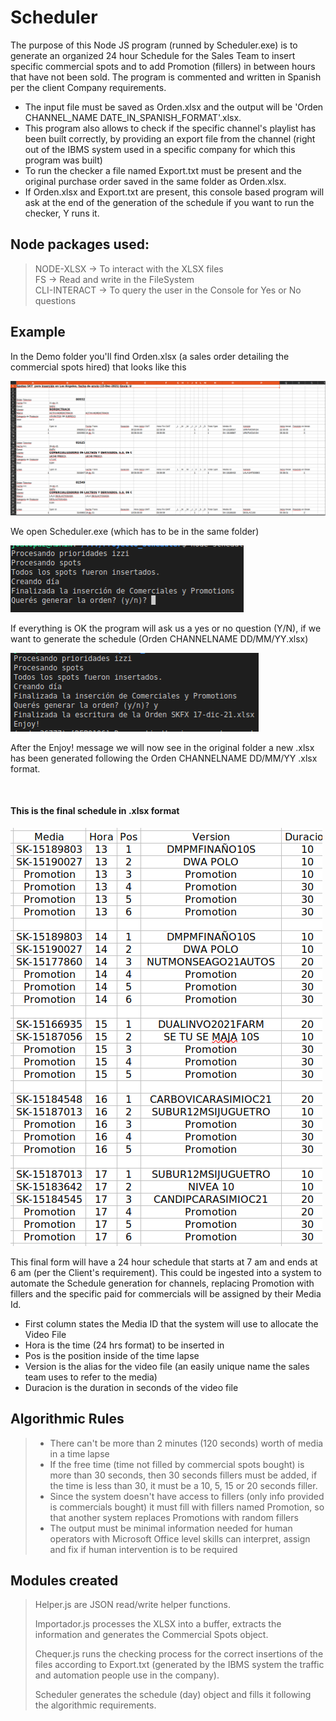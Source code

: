 # Scheduler

The purpose of this Node JS program (runned by Scheduler.exe) is to generate an organized 24 hour Schedule for the Sales Team to insert specific commercial spots and to add Promotion (fillers) in between hours that have not been sold. The program is commented and written in Spanish per the client Company requirements.

- The input file must be saved as Orden.xlsx and the output will be 'Orden CHANNEL_NAME DATE_IN_SPANISH_FORMAT'.xlsx.
- This program also allows to check if the specific channel's playlist has been built correctly, by providing an export file from the channel (right out of the IBMS system used in a specific company for which this program was built)
- To run the checker a file named Export.txt must be present and the original purchase order saved in the same folder as Orden.xlsx.
- If Orden.xlsx and Export.txt are present, this console based program will ask at the end of the generation of the schedule if you want to run the checker, Y runs it.

## Node packages used:

> NODE-XLSX -> To interact with the XLSX files  
> FS -> Read and write in the FileSystem  
> CLI-INTERACT -> To query the user in the Console for Yes or No questions

## Example

In the Demo folder you'll find Orden.xlsx (a sales order detailing the commercial spots hired) that looks like this

![Orden.xlsx](./Orden.xlsx.png)

We open Scheduler.exe (which has to be in the same folder)

![First Prompt](./Prompt1.png)

If everything is OK the program will ask us a yes or no question (Y/N), if we want to generate the schedule (Orden CHANNELNAME DD/MM/YY.xlsx)

![Second Prompt](./Prompt2.png)

After the Enjoy! message we will now see in the original folder a new .xlsx has been generated following the Orden CHANNELNAME DD/MM/YY .xlsx format.

</br>

#### This is the final schedule in .xlsx format

![Result](./Result.png)

This final form will have a 24 hour schedule that starts at 7 am and ends at 6 am (per the Client's requirement). This could be ingested into a system to automate the Schedule generation for channels, replacing Promotion with fillers and the specific paid for commercials will be assigned by their Media Id.

- First column states the Media ID that the system will use to allocate the Video File
- Hora is the time (24 hrs format) to be inserted in
- Pos is the position inside of the time lapse
- Version is the alias for the video file (an easily unique name the sales team uses to refer to the media)
- Duracion is the duration in seconds of the video file

## Algorithmic Rules

> - There can't be more than 2 minutes (120 seconds) worth of media in a time lapse
> - If the free time (time not filled by commercial spots bought) is more than 30 seconds, then 30 seconds fillers must be added, if the time is less than 30, it must be a 10, 5, 15 or 20 seconds filler.
> - Since the system doesn't have access to fillers (only info provided is commercials bought) it must fill with fillers named Promotion, so that another system replaces Promotions with random fillers
> - The output must be minimal information needed for human operators with Microsoft Office level skills can interpret, assign and fix if human intervention is to be required

## Modules created

> Helper.js are JSON read/write helper functions.
>
> Importador.js processes the XLSX into a buffer, extracts the information and generates the Commercial Spots object.
>
> Chequer.js runs the checking process for the correct insertions of the files according to Export.txt (generated by the IBMS system the traffic and automation people use in the company).
>
> Scheduler generates the schedule (day) object and fills it following the algorithmic requirements.
